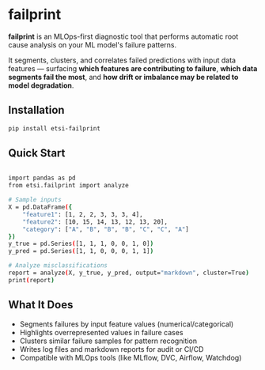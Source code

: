 # failprint

**failprint** is an MLOps-first diagnostic tool that performs automatic root cause analysis on your ML model's failure patterns.

It segments, clusters, and correlates failed predictions with input data features — surfacing **which features are contributing to failure**, **which data segments fail the most**, and **how drift or imbalance may be related to model degradation**.

##  Installation

```bash
pip install etsi-failprint
```

##  Quick Start

``` bash 

import pandas as pd
from etsi.failprint import analyze

# Sample inputs
X = pd.DataFrame({
    "feature1": [1, 2, 2, 3, 3, 3, 4],
    "feature2": [10, 15, 14, 13, 12, 13, 20],
    "category": ["A", "B", "B", "B", "C", "C", "A"]
})
y_true = pd.Series([1, 1, 1, 0, 0, 1, 0])
y_pred = pd.Series([1, 1, 0, 0, 0, 1, 1])

# Analyze misclassifications
report = analyze(X, y_true, y_pred, output="markdown", cluster=True)
print(report)

```

##  What It Does
- Segments failures by input feature values (numerical/categorical)
- Highlights overrepresented values in failure cases
- Clusters similar failure samples for pattern recognition
- Writes log files and markdown reports for audit or CI/CD
- Compatible with MLOps tools (like MLflow, DVC, Airflow, Watchdog)
